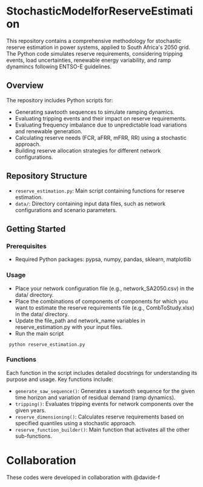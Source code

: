 # StochasticModelforReserveEstimation
This repository contains a comprehensive methodology for stochastic reserve estimation in power systems, applied to South Africa's 2050 grid. The Python code simulates reserve requirements, considering tripping events, load uncertainties, renewable energy variability, and ramp dynamincs following ENTSO-E guidelines.

## Overview

The repository includes Python scripts for:
- Generating sawtooth sequences to simulate ramping dynamics.
- Evaluating tripping events and their impact on reserve requirements.
- Evaluating frequency imbalance due to unpredictable load variations and renewable generation.
- Calculating reserve needs (FCR, aFRR, mFRR, RR) using a stochastic approach.
- Building reserve allocation strategies for different network configurations.

## Repository Structure

- `reserve_estimation.py`: Main script containing functions for reserve estimation.
- `data/`: Directory containing input data files, such as network configurations and scenario parameters.

## Getting Started

### Prerequisites
- Required Python packages: pypsa, numpy, pandas, sklearn, matplotlib

### Usage
- Place your network configuration file (e.g., network_SA2050.csv) in the data/ directory.
- Place the combinations of components of components for which you want to estimate the reserve requirements file (e.g., CombToStudy.xlsx) in the data/ directory.
- Update the file_path and network_name variables in reserve_estimation.py with your input files.
- Run the main script
```
 python reserve_estimation.py
```

### Functions
Each function in the script includes detailed docstrings for understanding its purpose and usage. Key functions include:

- `generate_saw_sequence()`: Generates a sawtooth sequence for the given time horizon and variation of residual demand (ramp dynamics).
- `tripping()`: Evaluates tripping events for network components over the given years.
- `reserve_dimensioning()`: Calculates reserve requirements based on specified quantiles using a stochastic approach.
- `reserve_function_builder()`: Main function that activates all the other sub-functions.

# Collaboration
These codes were developed in collaboration with @davide-f
